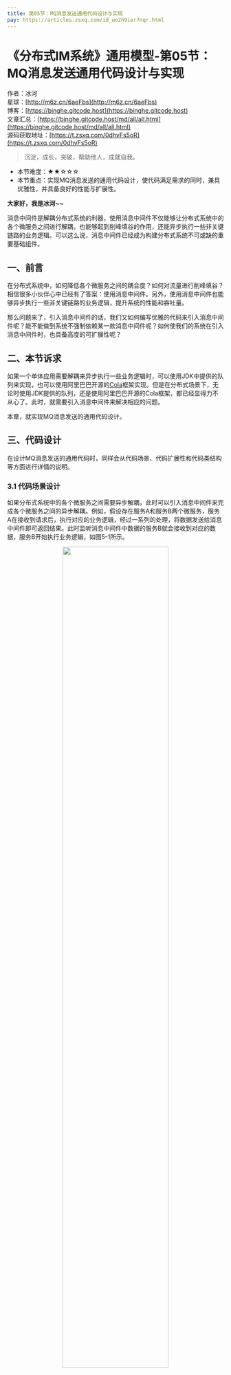 ```yaml
---
title: 第05节：MQ消息发送通用代码设计与实现
pay: https://articles.zsxq.com/id_wo2h9ier7nqr.html
---
```


# 《分布式IM系统》通用模型-第05节：MQ消息发送通用代码设计与实现

作者：冰河
<br/>星球：[http://m6z.cn/6aeFbs](http://m6z.cn/6aeFbs)
<br/>博客：[https://binghe.gitcode.host](https://binghe.gitcode.host)
<br/>文章汇总：[https://binghe.gitcode.host/md/all/all.html](https://binghe.gitcode.host/md/all/all.html)
<br/>源码获取地址：[https://t.zsxq.com/0dhvFs5oR](https://t.zsxq.com/0dhvFs5oR)

> 沉淀，成长，突破，帮助他人，成就自我。

* 本节难度：★★☆☆☆
* 本节重点：实现MQ消息发送的通用代码设计，使代码满足需求的同时，兼具优雅性，并具备良好的性能与扩展性。

**大家好，我是冰河~~**

消息中间件是解耦分布式系统的利器，使用消息中间件不仅能够让分布式系统中的各个微服务之间进行解耦，也能够起到削峰填谷的作用，还能异步执行一些非关键链路的业务逻辑。可以这么说，消息中间件已经成为构建分布式系统不可或缺的重要基础组件。

## 一、前言

在分布式系统中，如何降低各个微服务之间的耦合度？如何对流量进行削峰填谷？相信很多小伙伴心中已经有了答案：使用消息中间件。另外，使用消息中间件也能够异步执行一些非关键链路的业务逻辑，提升系统的性能和吞吐量。

那么问题来了，引入消息中间件的话，我们又如何编写优雅的代码来引入消息中间件呢？能不能做到系统不强制依赖某一款消息中间件呢？如何使我们的系统在引入消息中间件时，也具备高度的可扩展性呢？

## 二、本节诉求

如果一个单体应用需要解耦来异步执行一些业务逻辑时，可以使用JDK中提供的队列来实现，也可以使用阿里巴巴开源的[Cola](https://github.com/alibaba/cola)框架实现。但是在分布式场景下，无论时使用JDK提供的队列，还是使用阿里巴巴开源的Cola框架，都已经显得力不从心了。此时，就需要引入消息中间件来解决相应的问题。

本章，就实现MQ消息发送的通用代码设计。

## 三、代码设计

在设计MQ消息发送的通用代码时，同样会从代码场景、代码扩展性和代码类结构等方面进行详情的说明。

### 3.1 代码场景设计

如果分布式系统中的各个微服务之间需要异步解耦，此时可以引入消息中间件来完成各个微服务之间的异步解耦。例如，假设存在服务A和服务B两个微服务，服务A在接收到请求后，执行对应的业务逻辑，经过一系列的处理，将数据发送给消息中间件即可返回结果。此时监听消息中间件中数据的服务B就会接收到对应的数据，服务B开始执行业务逻辑，如图5-1所示。

<div align="center">
    <img src="https://binghe.gitcode.host/images/project/im/2023-12-13-001.png?raw=true" width="70%">
    <br/>
</div>

可以看到，使用消息中间件降低了服务A和服务B之间的耦合度。并且使用消息中间件时，服务A可以扩展成集群模式，服务B同样可以扩展成集群模式。此时服务A集群中将消息发送到消息中间件后，即可返回，期间并不关心消息数据会被服务B集群中的哪个具体服务实例消费。同样的，服务B集群消费消息中间件中的数据，并不关心这些消息是服务A集群中具体哪个服务实例发送的。

### 3.2 代码扩展性设计

分布式IM即时通讯系统总体上是基于SpringBoot实现，那基于SpringBoot实现的代码如何才能具备良好的扩展性呢？这里，我们再来加深下对代码具备良好扩展性的原则的理解。**总体的原则就是面向接口编程，而非面向具体的实现类编程，具体业务逻辑里依赖的是接口，而非实现类，在接口不变的前提下，可以随时切换具体的实现类，也可以随时新增接口的实现类。业务中可以根据配置加载接口的某个具体实现类。**

<div align="center">
    <img src="https://binghe.gitcode.host/images/project/im/2023-12-13-002.png?raw=true" width="70%">
    <br/>
</div>

## 查看完整文章

加入[冰河技术](https://public.zsxq.com/groups/48848484411888.html) 知识星球，解锁完整技术文章、小册、视频与完整代码